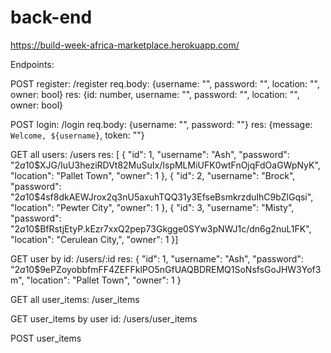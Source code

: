 # back-end

https://build-week-africa-marketplace.herokuapp.com/

Endpoints:

POST register: /register
  req.body: {username: "", password: "", location: "", owner: bool}
  res: {id: number, username: "", password: "", location: "", owner: bool}

POST login: /login
  req.body: {username: "", password: ""}
  res: {message: `Welcome, ${username}`, token: ""}

GET all users: /users
  res: [
    {
      "id": 1,
      "username": "Ash",
      "password": "$2a$10$XJG/IuU3heziRDVt82MuSuIx/IspMLMiUFK0wtFnOjqFdOaGWpNyK",
      "location": "Pallet Town",
      "owner": 1
    },
    {
      "id": 2,
      "username": "Brock",
      "password": "$2a$10$4sf8dkAEWJrox2q3nU5axuhTQQ31y3EfseBsmkrzduIhC9bZlGqsi",
      "location": "Pewter City",
      "owner": 1
    },
    {
      "id": 3,
      "username": "Misty",
      "password": "$2a$10$BfRstjEtyP.kEzr7xxQ2pep73Gkgge0SYw3pNWJ1c/dn6g2nuL1FK",
      "location": "Cerulean City,",
      "owner": 1
    }]

GET user by id: /users/:id
  res:
    {
      "id": 1,
      "username": "Ash",
      "password": "$2a$10$9ePZoyobbfmFF4ZEFFklPO5nGfUAQBDREMQ1SoNsfsGoJHW3Yof3m",
      "location": "Pallet Town",
      "owner": 1
    }

GET all user_items: /user_items

GET user_items by user id: /users/user_items

POST user_items 



